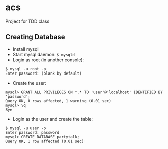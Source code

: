 # acs

Project for TDD class

## Creating Database

- Install mysql
- Start mysql daemon: `$ mysqld`
- Login as root (in another console): 
```
$ mysql -u root -p
Enter password: (blank by default)
```
- Create the user:
```
mysql> GRANT ALL PRIVILEGES ON *.* TO 'user'@'localhost' IDENTIFIED BY 'password';
Query OK, 0 rows affected, 1 warning (0.01 sec)
mysql> \q
Bye
```
- Login as the user and create the table:
```
$ mysql -u user -p
Enter password: password
mysql> CREATE DATABASE partytalk;
Query OK, 1 row affected (0.01 sec)
```